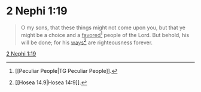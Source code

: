 # 2 Nephi 1:19

> O my sons, that these things might not come upon you, but that ye might be a choice and a <u>favored</u>[^a] people of the Lord. But behold, his will be done; for his <u>ways</u>[^b] are righteousness forever.

[2 Nephi 1:19](https://www.churchofjesuschrist.org/study/scriptures/bofm/2-ne/1?lang=eng&id=p19#p19)


[^a]: [[Peculiar People|TG Peculiar People]].  
[^b]: [[Hosea 14.9|Hosea 14:9]].  
